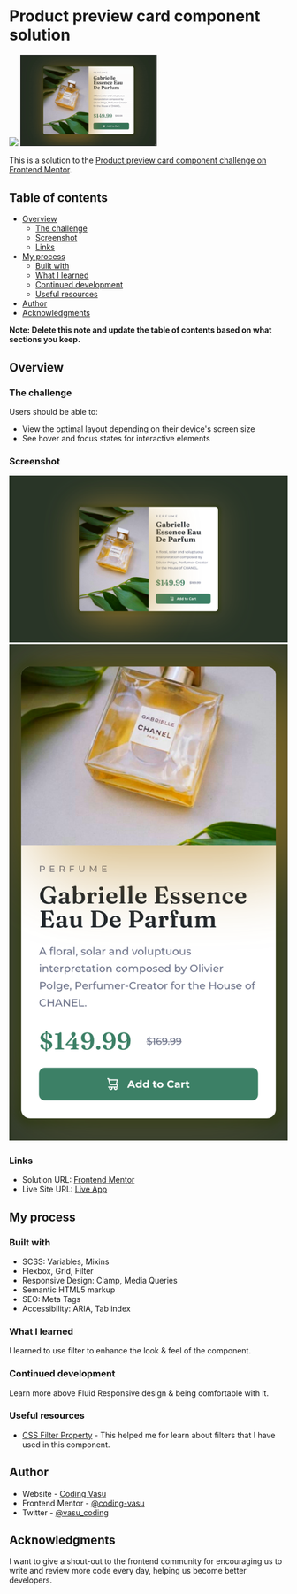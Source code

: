 # Product preview card component solution

<p align="left">
  <img src="showcase/gif/resize.gif" width="49%" />
  <img src="showcase/gif/tabbing.gif" width="49%" />
</p>

This is a solution to the [Product preview card component challenge on Frontend Mentor](https://www.frontendmentor.io/challenges/product-preview-card-component-GO7UmttRfa).

## Table of contents

- [Overview](#overview)
  - [The challenge](#the-challenge)
  - [Screenshot](#screenshot)
  - [Links](#links)
- [My process](#my-process)
  - [Built with](#built-with)
  - [What I learned](#what-i-learned)
  - [Continued development](#continued-development)
  - [Useful resources](#useful-resources)
- [Author](#author)
- [Acknowledgments](#acknowledgments)

**Note: Delete this note and update the table of contents based on what sections you keep.**

## Overview

### The challenge

Users should be able to:

- View the optimal layout depending on their device's screen size
- See hover and focus states for interactive elements

### Screenshot

<p align="center">
  <img src="showcase/png/desktop.png" />
  <img src="showcase/png/mobile.png" />
</p>

### Links

- Solution URL: [Frontend Mentor](https://www.frontendmentor.io/challenges/product-preview-card-component-GO7UmttRfa)
- Live Site URL: [Live App](https://chanel-perfume-preivew.netlify.app/)

## My process

### Built with

- SCSS: Variables, Mixins
- Flexbox, Grid, Filter
- Responsive Design: Clamp, Media Queries
- Semantic HTML5 markup
- SEO: Meta Tags
- Accessibility: ARIA, Tab index

### What I learned

I learned to use filter to enhance the look & feel of the component.

### Continued development

Learn more above Fluid Responsive design & being comfortable with it.

### Useful resources

- [CSS Filter Property](https://coderpad.io/blog/development/everything-you-need-to-know-about-all-11-css-filters/) - This helped me for learn about filters that I have used in this component.

## Author

- Website - [Coding Vasu](https://coding-vasu.github.io/)
- Frontend Mentor - [@coding-vasu](https://www.frontendmentor.io/profile/coding-vasu)
- Twitter - [@vasu_coding](https://x.com/vasu_coding)


## Acknowledgments

I want to give a shout-out to the frontend community for encouraging us to write and review more code every day, helping us become better developers.
